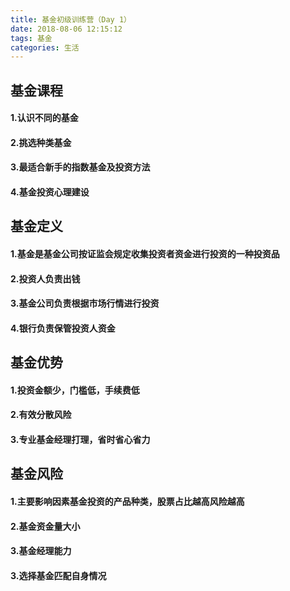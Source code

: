```yaml
---
title: 基金初级训练营（Day 1）
date: 2018-08-06 12:15:12
tags: 基金
categories: 生活
---
```

## 基金课程

#### 1.认识不同的基金
#### 2.挑选种类基金
#### 3.最适合新手的指数基金及投资方法
#### 4.基金投资心理建设

## 基金定义

#### 1.基金是基金公司按证监会规定收集投资者资金进行投资的一种投资品
#### 2.投资人负责出钱
#### 3.基金公司负责根据市场行情进行投资
#### 4.银行负责保管投资人资金

## 基金优势

#### 1.投资金额少，门槛低，手续费低
#### 2.有效分散风险
#### 3.专业基金经理打理，省时省心省力

## 基金风险

#### 1.主要影响因素基金投资的产品种类，股票占比越高风险越高
#### 2.基金资金量大小
#### 3.基金经理能力
#### 3.选择基金匹配自身情况